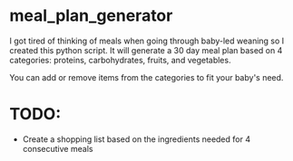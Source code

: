 # meal_plan_generator

I got tired of thinking of meals when going through baby-led weaning so I created this python script. It will generate a 30 day meal plan based on 4 categories: proteins, carbohydrates, fruits, and vegetables.

You can add or remove items from the categories to fit your baby's need.

# TODO:
- Create a shopping list based on the ingredients needed for 4 consecutive meals

